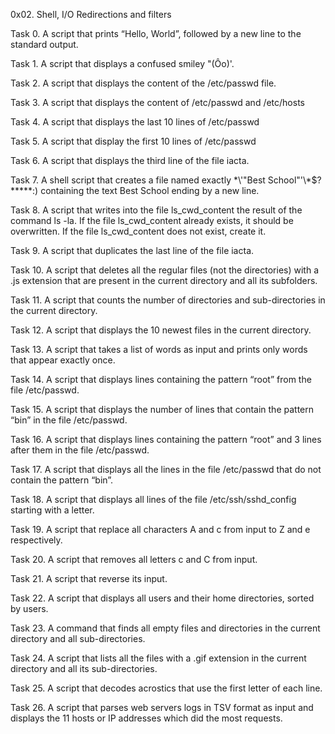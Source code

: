 0x02. Shell, I/O Redirections and filters

Task 0. A script that prints “Hello, World”, followed by a new line to the standard output.

Task 1. A script that displays a confused smiley "(Ôo)'.

Task 2. A script that displays the content of the /etc/passwd file.

Task 3. A script that displays the content of /etc/passwd and /etc/hosts

Task 4. A script that displays the last 10 lines of /etc/passwd

Task 5. A script that display the first 10 lines of /etc/passwd

Task 6. A script that displays the third line of the file iacta.

Task 7. A shell script that creates a file named exactly \*\\'"Best School"\'\\*$\?\*\*\*\*\*:) containing the text Best School ending by a new line.

Task 8. A script that writes into the file ls_cwd_content the result of the command ls -la. If the file ls_cwd_content already exists, it should be overwritten. If the file ls_cwd_content does not exist, create it.

Task 9. A script that duplicates the last line of the file iacta.

Task 10. A script that deletes all the regular files (not the directories) with a .js extension that are present in the current directory and all its subfolders.

Task 11. A script that counts the number of directories and sub-directories in the current directory.

Task 12. A script that displays the 10 newest files in the current directory.

Task 13. A script that takes a list of words as input and prints only words that appear exactly once.

Task 14. A script that displays lines containing the pattern “root” from the file /etc/passwd.

Task 15. A script that displays the number of lines that contain the pattern “bin” in the file /etc/passwd.

Task 16. A script that displays lines containing the pattern “root” and 3 lines after them in the file /etc/passwd.

Task 17. A script that displays all the lines in the file /etc/passwd that do not contain the pattern “bin”.

Task 18. A script that displays all lines of the file /etc/ssh/sshd_config starting with a letter.

Task 19. A script that replace all characters A and c from input to Z and e respectively.

Task 20. A script that removes all letters c and C from input.

Task 21. A script that reverse its input.

Task 22. A script that displays all users and their home directories, sorted by users.

Task 23. A command that finds all empty files and directories in the current directory and all sub-directories.

Task 24. A script that lists all the files with a .gif extension in the current directory and all its sub-directories.

Task 25. A script that decodes acrostics that use the first letter of each line.

Task 26. A script that parses web servers logs in TSV format as input and displays the 11 hosts or IP addresses which did the most requests.

